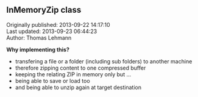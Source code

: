 ## InMemoryZip class  
Originally published: 2013-09-22 14:17:10  
Last updated: 2013-09-23 06:44:23  
Author: Thomas Lehmann  
  
**Why implementing this?**
 * transfering a file or a folder (including sub folders) to another machine
 * therefore zipping content to one compressed buffer
 * keeping the relating ZIP in memory only but ...
 * being able to save or load too
 * and being able to unzip again at target destination
